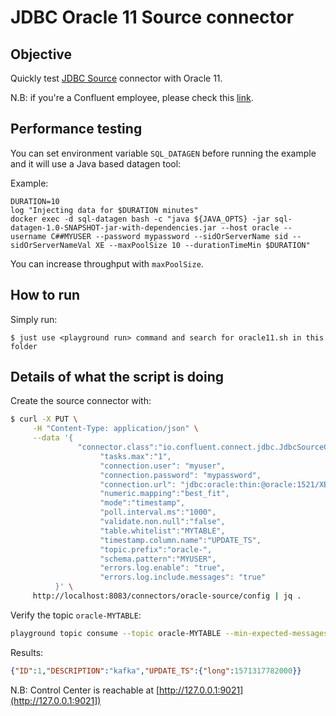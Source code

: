 # JDBC Oracle 11 Source connector



## Objective

Quickly test [JDBC Source](https://docs.confluent.io/current/connect/kafka-connect-jdbc/source-connector/index.html#kconnect-long-jdbc-source-connector) connector with Oracle 11.



N.B: if you're a Confluent employee, please check this [link](https://confluent.slack.com/archives/C0116NM415F/p1636391410032900).

## Performance testing

You can set environment variable `SQL_DATAGEN` before running the example and it will use a Java based datagen tool:

Example:

```
DURATION=10
log "Injecting data for $DURATION minutes"
docker exec -d sql-datagen bash -c "java ${JAVA_OPTS} -jar sql-datagen-1.0-SNAPSHOT-jar-with-dependencies.jar --host oracle --username C##MYUSER --password mypassword --sidOrServerName sid --sidOrServerNameVal XE --maxPoolSize 10 --durationTimeMin $DURATION"
```

You can increase throughput with `maxPoolSize`.

## How to run

Simply run:

```
$ just use <playground run> command and search for oracle11.sh in this folder
```

## Details of what the script is doing

Create the source connector with:

```bash
$ curl -X PUT \
     -H "Content-Type: application/json" \
     --data '{
               "connector.class":"io.confluent.connect.jdbc.JdbcSourceConnector",
                    "tasks.max":"1",
                    "connection.user": "myuser",
                    "connection.password": "mypassword",
                    "connection.url": "jdbc:oracle:thin:@oracle:1521/XE",
                    "numeric.mapping":"best_fit",
                    "mode":"timestamp",
                    "poll.interval.ms":"1000",
                    "validate.non.null":"false",
                    "table.whitelist":"MYTABLE",
                    "timestamp.column.name":"UPDATE_TS",
                    "topic.prefix":"oracle-",
                    "schema.pattern":"MYUSER",
                    "errors.log.enable": "true",
                    "errors.log.include.messages": "true"
          }' \
     http://localhost:8083/connectors/oracle-source/config | jq .
```

Verify the topic `oracle-MYTABLE`:

```bash
playground topic consume --topic oracle-MYTABLE --min-expected-messages 1 --timeout 60
```

Results:

```json
{"ID":1,"DESCRIPTION":"kafka","UPDATE_TS":{"long":1571317782000}}
```

N.B: Control Center is reachable at [http://127.0.0.1:9021](http://127.0.0.1:9021])
